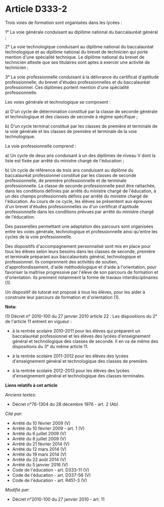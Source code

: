 # Article D333-2

Trois voies de formation sont organisées dans les lycées :

1° La voie générale conduisant au diplôme national du baccalauréat général ;

2° La voie technologique conduisant au diplôme national du baccalauréat technologique et au diplôme national du brevet de
technicien qui porte mention d'une spécialité technique. Le diplôme national du brevet de technicien atteste que ses
titulaires sont aptes à exercer une activité de technicien ;

3° La voie professionnelle conduisant à la délivrance du certificat d'aptitude professionnelle, du brevet d'études
professionnelles et du baccalauréat professionnel. Ces diplômes portent mention d'une spécialité professionnelle. 

Les voies générale et technologique se composent :

a) D'un cycle de détermination constitué par la classe de seconde générale et technologique et des classes de seconde à
régime spécifique ;

b) D'un cycle terminal constitué par les classes de première et terminale de la voie générale et les classes de première et
terminale de la voie technologique.

La voie professionnelle comprend : 

a) Un cycle de deux ans conduisant à un des diplômes de niveau V dont la liste est fixée par arrêté du ministre chargé de
l'éducation ; 

b) Un cycle de référence de trois ans conduisant au diplôme du baccalauréat professionnel constitué par les classes de
seconde professionnelle, de première professionnelle et de terminale professionnelle. La classe de seconde professionnelle
peut être rattachée, dans les conditions définies par arrêté du ministre chargé de l'éducation, à un des champs
professionnels définis par arrêté du ministre chargé de l'éducation. Au cours de ce cycle, les élèves se présentent aux
épreuves d'un brevet d'études professionnelles ou d'un certificat d'aptitude professionnelle dans les conditions prévues par
arrêté du ministre chargé de l'éducation. 

Des passerelles permettant une adaptation des parcours sont organisées entre les voies générale, technologique et
professionnelle ainsi qu'entre les cycles de la voie professionnelle. 

Des dispositifs d'accompagnement personnalisé sont mis en place pour tous les élèves selon leurs besoins dans les classes de
seconde, première et terminale préparant aux baccalauréats général, technologique et professionnel. Ils comprennent des
activités de soutien, d'approfondissement, d'aide méthodologique et d'aide à l'orientation, pour favoriser la maîtrise
progressive par l'élève de son parcours de formation et d'orientation. Ils prennent notamment la forme de travaux
interdisciplinaires (1). 

Un dispositif de tutorat est proposé à tous les élèves, pour les aider à construire leur parcours de formation et
d'orientation (1).

**Nota:**

(1) Décret n° 2010-100 du 27 janvier 2010 article 22 : Les dispositions du 2° de l'article 11 entrent en vigueur :

- à la rentrée scolaire 2010-2011 pour les élèves qui préparent un baccalauréat professionnel et les élèves des lycées
d'enseignement général et technologique des classes de seconde. Il en va de même des dispositions du 3° du même article 11. 

- à la rentrée scolaire 2011-2012 pour les élèves des lycées d'enseignement général et technologique des classes de première.

- à la rentrée scolaire 2012-2013 pour les élèves des lycées d'enseignement général et technologique des classes terminales.

**Liens relatifs à cet article**

_Anciens textes_:

  - Décret n°76-1304 du 28 décembre 1976 - art. 2 (Ab)

_Cité par_:

  - Arrêté du 10 février 2009 (V)
  - Arrêté du 10 février 2009 - art. 1 (V)
  - Arrêté du 6 juillet 2009 (V)
  - Arrêté du 8 juillet 2009 (V)
  - Arrêté du 21 février 2014 (V)
  - Arrêté du 12 mars 2014 (V)
  - Arrêté du 19 mars 2014 (V)
  - Arrêté du 22 août 2014 (V)
  - Arrêté du 5 janvier 2016 (V)
  - Code de l'éducation - art. D333-11 (V)
  - Code de l'éducation - art. D337-56 (V)
  - Code de l'éducation - art. R451-3 (V)

_Modifié par_:

  - Décret n°2010-100 du 27 janvier 2010 - art. 11
